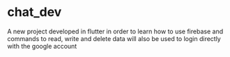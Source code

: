 # chat_dev
A new project developed in flutter in order to learn how to use firebase and commands to read, write and delete data will also be used to login directly with the google account

